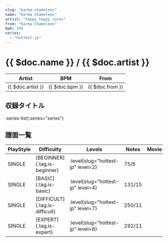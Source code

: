 ```yaml
---
slug: "karma-chameleon"
name: "Karma Chameleon"
artist: "happy happy cores"
from: "Karma Chameleon"
bpm: 196
series:
  - "hottest-jp"
---
```


# {{ $doc.name }} / {{ $doc.artist }}

|Artist|BPM|From|
|------|---|----|
|{{ $doc.artist }}|{{ $doc.bpm }}|{{ $doc.from }}|

## 収録タイトル

:series-list{:series="series"}

## 譜面一覧

|PlayStyle|Difficulty|Levels|Notes|Movie|
|---------|----------|------|-----|-----|
|SINGLE|[BEGINNER]{.tag.is-beginner}|<div class="field is-grouped is-grouped-multiline"> :level{slug="hottest-jp" level=2}</div>|75/6||
|SINGLE|[BASIC]{.tag.is-basic}|<div class="field is-grouped is-grouped-multiline"> :level{slug="hottest-jp" level=4}</div>|131/15||
|SINGLE|[DIFFICULT]{.tag.is-difficult}|<div class="field is-grouped is-grouped-multiline"> :level{slug="hottest-jp" level=7}</div>|250/11||
|SINGLE|[EXPERT]{.tag.is-expert}|<div class="field is-grouped is-grouped-multiline"> :level{slug="hottest-jp" level=8}</div>|292/11||
